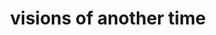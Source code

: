 ---
layout: playlist
title: visions of another time
section: College
embed: '<iframe style="float: right;" src="https://open.spotify.com/embed/playlist/0B1pbEY1ORc5SZgD4Yn27q" width="300" height="380" frameborder="0" allowtransparency="true" allow="encrypted-media"></iframe>'
story: freshman summer
order: 4
---